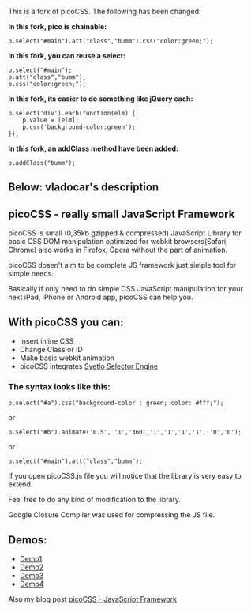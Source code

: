 This is a fork of picoCSS.
The following has been changed:

<b>In this fork, pico is chainable:</b>

	p.select("#main").att("class","bumm").css("color:green;");

<b>In this fork, you can reuse a select:</b>

	p.select("#main");
	p.att("class","bumm");
	p.css("color:green;");

<b>In this fork, its easier to do something like jQuery each:</b>

	p.select('div').each(function(elm) {
		p.value = [elm];
		p.css('background-color:green');
	});

<b>In this fork, an addClass method have been added:</b>

	p.addClass("bumm");







Below: vladocar's description
-----


picoCSS - really small JavaScript Framework
-----
picoCSS is small (0,35kb gzipped & compressed)  JavaScript Library for basic CSS DOM manipulation optimized for webkit browsers(Safari, Chrome) also works in Firefox, Opera without the part of animation. 

picoCSS dosen't aim to be complete JS framework just simple tool for simple needs. 

Basically if only need to do simple CSS JavaScript manipulation for your next iPad, iPhone or Android app, picoCSS can help you. 

With picoCSS you can:
---------------------

  * Insert inline CSS
  * Change Class or ID 
  * Make basic webkit animation
  * picoCSS integrates [Svetlo Selector Engine](http://www.vcarrer.com/2011/04/svetlo-one-line-javascript-selector.html)
  
<h3>The syntax looks like this:</h3>

	p.select("#a").css("background-color : green; color: #fff;");

or 

	p.select("#b").animate('0.5', '1','360','1','1','1','1', '0','0');

or

	p.select("#main").att("class","bumm");

If you open picoCSS.js file you will notice that the library is very easy to extend. 

Feel free to do any kind of modification to the library.


Google Closure Compiler was used for compressing the JS file.

Demos:
---------------------

  * [Demo1](https://dl.dropboxusercontent.com/u/2111778/picoCSS/sun.html)
  * [Demo2](https://dl.dropboxusercontent.com/u/2111778/picoCSS/css.html)
  * [Demo3](https://dl.dropboxusercontent.com/u/2111778/picoCSS/of-onn.html)
  * [Demo4](https://dl.dropboxusercontent.com/u/2111778/picoCSS/animate.html)

Also my blog post [picoCSS - JavaScript Framework](http://www.vcarrer.com/2011/04/picocss-really-small-javascript.html)
